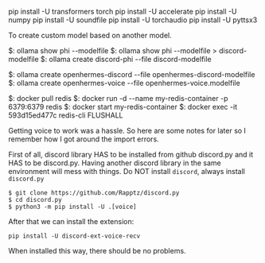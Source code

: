 pip install -U transformers torch
pip install -U accelerate
pip install -U numpy
pip install -U soundfile
pip install -U torchaudio
pip install -U pyttsx3









To create custom model based on another model.

$: ollama show phi --modelfile
$: ollama show phi --modelfile > discord-modelfile
$: ollama create discord-phi --file discord-modelfile

$: ollama create openhermes-discord --file openhermes-discord-modelfile
$: ollama create openhermes-voice --file openhermes-voice.modelfile

$: docker pull redis
$: docker run -d --name my-redis-container -p 6379:6379 redis
$: docker start my-redis-container
$: docker exec -it 593d15ed477c redis-cli FLUSHALL











Getting voice to work was a hassle. So here are some notes for later so I remember how I got around the import errors.

First of all, discord library HAS to be installed from github discord.py and it HAS to be discord.py. Having another discord library in the same environment will mess with things. Do NOT install `discord`, always install `discord.py`
```
$ git clone https://github.com/Rapptz/discord.py
$ cd discord.py
$ python3 -m pip install -U .[voice]
```

After that we can install the extension:
```
pip install -U discord-ext-voice-recv
```

When installed this way, there should be no problems.
